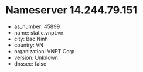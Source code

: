 # Nameserver 14.244.79.151

* as_number: 45899
* name: static.vnpt.vn.
* city: Bac Ninh
* country: VN
* organization: VNPT Corp
* version: Unknown
* dnssec: false
